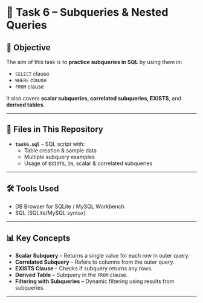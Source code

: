 # 📌 Task 6 – Subqueries & Nested Queries

## 🎯 Objective
The aim of this task is to **practice subqueries in SQL** by using them in:
- `SELECT` clause
- `WHERE` clause
- `FROM` clause

It also covers **scalar subqueries, correlated subqueries, EXISTS**, and **derived tables**.

---

## 📂 Files in This Repository
- **`task6.sql`** – SQL script with:
  - Table creation & sample data
  - Multiple subquery examples
  - Usage of `EXISTS`, `IN`, scalar & correlated subqueries
---

## 🛠 Tools Used
- DB Browser for SQLite / MySQL Workbench
- SQL (SQLite/MySQL syntax)

---

## 📊 Key Concepts
- **Scalar Subquery** – Returns a single value for each row in outer query.
- **Correlated Subquery** – Refers to columns from the outer query.
- **EXISTS Clause** – Checks if subquery returns any rows.
- **Derived Table** – Subquery in the `FROM` clause.
- **Filtering with Subqueries** – Dynamic filtering using results from subqueries.

---



